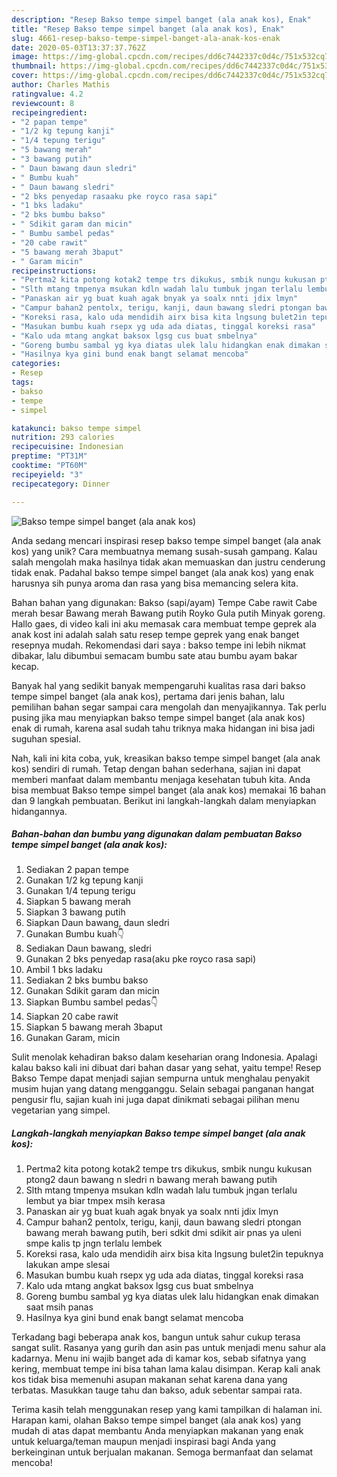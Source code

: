 ```yaml
---
description: "Resep Bakso tempe simpel banget (ala anak kos), Enak"
title: "Resep Bakso tempe simpel banget (ala anak kos), Enak"
slug: 4661-resep-bakso-tempe-simpel-banget-ala-anak-kos-enak
date: 2020-05-03T13:37:37.762Z
image: https://img-global.cpcdn.com/recipes/dd6c7442337c0d4c/751x532cq70/bakso-tempe-simpel-banget-ala-anak-kos-foto-resep-utama.jpg
thumbnail: https://img-global.cpcdn.com/recipes/dd6c7442337c0d4c/751x532cq70/bakso-tempe-simpel-banget-ala-anak-kos-foto-resep-utama.jpg
cover: https://img-global.cpcdn.com/recipes/dd6c7442337c0d4c/751x532cq70/bakso-tempe-simpel-banget-ala-anak-kos-foto-resep-utama.jpg
author: Charles Mathis
ratingvalue: 4.2
reviewcount: 8
recipeingredient:
- "2 papan tempe"
- "1/2 kg tepung kanji"
- "1/4 tepung terigu"
- "5 bawang merah"
- "3 bawang putih"
- " Daun bawang daun sledri"
- " Bumbu kuah"
- " Daun bawang sledri"
- "2 bks penyedap rasaaku pke royco rasa sapi"
- "1 bks ladaku"
- "2 bks bumbu bakso"
- " Sdikit garam dan micin"
- " Bumbu sambel pedas"
- "20 cabe rawit"
- "5 bawang merah 3baput"
- " Garam micin"
recipeinstructions:
- "Pertma2 kita potong kotak2 tempe trs dikukus, smbik nungu kukusan ptong2 daun bawang n sledri n bawang merah bawang putih"
- "Slth mtang tmpenya msukan kdln wadah lalu tumbuk jngan terlalu lembut ya biar tmpex msih kerasa"
- "Panaskan air yg buat kuah agak bnyak ya soalx nnti jdix lmyn"
- "Campur bahan2 pentolx, terigu, kanji, daun bawang sledri ptongan bawang merah bawang putih, beri sdkit dmi sdikit air pnas ya uleni smpe kalis tp jngn terlalu lembek"
- "Koreksi rasa, kalo uda mendidih airx bisa kita lngsung bulet2in tepuknya lakukan ampe slesai"
- "Masukan bumbu kuah rsepx yg uda ada diatas, tinggal koreksi rasa"
- "Kalo uda mtang angkat baksox lgsg cus buat smbelnya"
- "Goreng bumbu sambal yg kya diatas ulek lalu hidangkan enak dimakan saat msih panas"
- "Hasilnya kya gini bund enak bangt selamat mencoba"
categories:
- Resep
tags:
- bakso
- tempe
- simpel

katakunci: bakso tempe simpel 
nutrition: 293 calories
recipecuisine: Indonesian
preptime: "PT31M"
cooktime: "PT60M"
recipeyield: "3"
recipecategory: Dinner

---
```



![Bakso tempe simpel banget (ala anak kos)](https://img-global.cpcdn.com/recipes/dd6c7442337c0d4c/751x532cq70/bakso-tempe-simpel-banget-ala-anak-kos-foto-resep-utama.jpg)

Anda sedang mencari inspirasi resep bakso tempe simpel banget (ala anak kos) yang unik? Cara membuatnya memang susah-susah gampang. Kalau salah mengolah maka hasilnya tidak akan memuaskan dan justru cenderung tidak enak. Padahal bakso tempe simpel banget (ala anak kos) yang enak harusnya sih punya aroma dan rasa yang bisa memancing selera kita.

Bahan bahan yang digunakan: Bakso (sapi/ayam) Tempe Cabe rawit Cabe merah besar Bawang merah Bawang putih Royko Gula putih Minyak goreng. Hallo gaes, di video kali ini aku memasak cara membuat tempe geprek ala anak kost ini adalah salah satu resep tempe geprek yang enak banget resepnya mudah. Rekomendasi dari saya : bakso tempe ini lebih nikmat dibakar, lalu dibumbui semacam bumbu sate atau bumbu ayam bakar kecap.

Banyak hal yang sedikit banyak mempengaruhi kualitas rasa dari bakso tempe simpel banget (ala anak kos), pertama dari jenis bahan, lalu pemilihan bahan segar sampai cara mengolah dan menyajikannya. Tak perlu pusing jika mau menyiapkan bakso tempe simpel banget (ala anak kos) enak di rumah, karena asal sudah tahu triknya maka hidangan ini bisa jadi suguhan spesial.


Nah, kali ini kita coba, yuk, kreasikan bakso tempe simpel banget (ala anak kos) sendiri di rumah. Tetap dengan bahan sederhana, sajian ini dapat memberi manfaat dalam membantu menjaga kesehatan tubuh kita. Anda bisa membuat Bakso tempe simpel banget (ala anak kos) memakai 16 bahan dan 9 langkah pembuatan. Berikut ini langkah-langkah dalam menyiapkan hidangannya.

<!--inarticleads1-->

##### Bahan-bahan dan bumbu yang digunakan dalam pembuatan Bakso tempe simpel banget (ala anak kos):

1. Sediakan 2 papan tempe
1. Gunakan 1/2 kg tepung kanji
1. Gunakan 1/4 tepung terigu
1. Siapkan 5 bawang merah
1. Siapkan 3 bawang putih
1. Siapkan  Daun bawang, daun sledri
1. Gunakan  Bumbu kuah👇
1. Sediakan  Daun bawang, sledri
1. Gunakan 2 bks penyedap rasa(aku pke royco rasa sapi)
1. Ambil 1 bks ladaku
1. Sediakan 2 bks bumbu bakso
1. Gunakan  Sdikit garam dan micin
1. Siapkan  Bumbu sambel pedas👇
1. Siapkan 20 cabe rawit
1. Siapkan 5 bawang merah 3baput
1. Gunakan  Garam, micin


Sulit menolak kehadiran bakso dalam keseharian orang Indonesia. Apalagi kalau bakso kali ini dibuat dari bahan dasar yang sehat, yaitu tempe! Resep Bakso Tempe dapat menjadi sajian sempurna untuk menghalau penyakit musim hujan yang datang mengganggu. Selain sebagai panganan hangat pengusir flu, sajian kuah ini juga dapat dinikmati sebagai pilihan menu vegetarian yang simpel. 

<!--inarticleads2-->

##### Langkah-langkah menyiapkan Bakso tempe simpel banget (ala anak kos):

1. Pertma2 kita potong kotak2 tempe trs dikukus, smbik nungu kukusan ptong2 daun bawang n sledri n bawang merah bawang putih
1. Slth mtang tmpenya msukan kdln wadah lalu tumbuk jngan terlalu lembut ya biar tmpex msih kerasa
1. Panaskan air yg buat kuah agak bnyak ya soalx nnti jdix lmyn
1. Campur bahan2 pentolx, terigu, kanji, daun bawang sledri ptongan bawang merah bawang putih, beri sdkit dmi sdikit air pnas ya uleni smpe kalis tp jngn terlalu lembek
1. Koreksi rasa, kalo uda mendidih airx bisa kita lngsung bulet2in tepuknya lakukan ampe slesai
1. Masukan bumbu kuah rsepx yg uda ada diatas, tinggal koreksi rasa
1. Kalo uda mtang angkat baksox lgsg cus buat smbelnya
1. Goreng bumbu sambal yg kya diatas ulek lalu hidangkan enak dimakan saat msih panas
1. Hasilnya kya gini bund enak bangt selamat mencoba


Terkadang bagi beberapa anak kos, bangun untuk sahur cukup terasa sangat sulit. Rasanya yang gurih dan asin pas untuk menjadi menu sahur ala kadarnya. Menu ini wajib banget ada di kamar kos, sebab sifatnya yang kering, membuat tempe ini bisa tahan lama kalau disimpan. Kerap kali anak kos tidak bisa memenuhi asupan makanan sehat karena dana yang terbatas. Masukkan tauge tahu dan bakso, aduk sebentar sampai rata. 

Terima kasih telah menggunakan resep yang kami tampilkan di halaman ini. Harapan kami, olahan Bakso tempe simpel banget (ala anak kos) yang mudah di atas dapat membantu Anda menyiapkan makanan yang enak untuk keluarga/teman maupun menjadi inspirasi bagi Anda yang berkeinginan untuk berjualan makanan. Semoga bermanfaat dan selamat mencoba!

